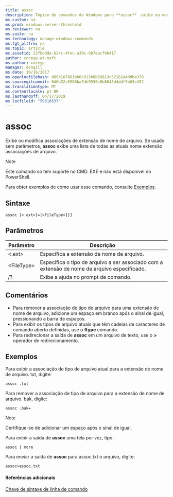 ```yaml
---
title: assoc
description: Tópico de comandos do Windows para **assoc** -exibe ou modifica associações de extensão de nome de arquivo.
ms.custom: na
ms.prod: windows-server-threshold
ms.reviewer: na
ms.suite: na
ms.technology: manage-windows-commands
ms.tgt_pltfrm: na
ms.topic: article
ms.assetid: 237bedda-b24c-4fec-a39c-9b7eacf96417
author: coreyp-at-msft
ms.author: coreyp
manager: dongill
ms.date: 10/16/2017
ms.openlocfilehash: d893167081b66c81366b59613c52182a4ddba370
ms.sourcegitcommit: 0d0b32c8986ba7db9536e0b8648d4ddf9b03e452
ms.translationtype: MT
ms.contentlocale: pt-BR
ms.lasthandoff: 04/17/2019
ms.locfileid: "59816637"
---
```

# <a name="assoc"></a>assoc



Exibe ou modifica associações de extensão de nome de arquivo. Se usado sem parâmetros, **assoc** exibe uma lista de todas as atuais nome extensão associações de arquivo.

> [!NOTE]
> Este comando só tem suporte no CMD. EXE e não está disponível no PowerShell.
>

Para obter exemplos de como usar esse comando, consulte [Exemplos](#BKMK_examples).

## <a name="syntax"></a>Sintaxe

```
assoc [<.ext>[=[<FileType>]]]
```

## <a name="parameters"></a>Parâmetros

|Parâmetro|Descrição|
|---------|-----------|
|<.ext>|Especifica a extensão de nome de arquivo.|
|\<FileType>|Especifica o tipo de arquivo a ser associado com a extensão de nome de arquivo especificado.|
|/?|Exibe a ajuda no prompt de comando.|

## <a name="remarks"></a>Comentários

-   Para remover a associação de tipo de arquivo para uma extensão de nome de arquivo, adicione um espaço em branco após o sinal de igual, pressionando a barra de espaços.
-   Para exibir os tipos de arquivo atuais que têm cadeias de caracteres de comando aberto definidas, use o **ftype** comando.
-   Para redirecionar a saída de **assoc** em um arquivo de texto, use o **>** operador de redirecionamento.

## <a name="BKMK_examples"></a>Exemplos

Para exibir a associação de tipo de arquivo atual para a extensão de nome de arquivo. txt, digite:
```
assoc .txt
```
Para remover a associação de tipo de arquivo para a extensão de nome de arquivo. bak, digite:
```
assoc .bak= 
```

> [!NOTE]
> Certifique-se de adicionar um espaço após o sinal de igual.

Para exibir a saída de **assoc** uma tela por vez, tipo:
```
assoc | more
```
Para enviar a saída de **assoc** para assoc.txt o arquivo, digite:
```
assoc>assoc.txt
```

#### <a name="additional-references"></a>Referências adicionais

[Chave de sintaxe de linha de comando](command-line-syntax-key.md)
